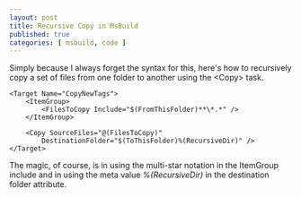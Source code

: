 ```yaml
---
layout: post
title: Recursive Copy in MsBuild
published: true
categories: [ msbuild, code ]
---
```


Simply because I always forget the syntax for this, here's how to recursively 
copy a set of files from one folder to another using the &lt;Copy&gt; task. 

	<Target Name="CopyNewTags">
		<ItemGroup>
			<FilesToCopy Include="$(FromThisFolder)**\*.*" />
		</ItemGroup>
		
		<Copy SourceFiles="@(FilesToCopy)"
			DestinationFolder="$(ToThisFolder)%(RecursiveDir)" />
	</Target>
	
The magic, of course, is in using the multi-star notation
in the ItemGroup include and in using the meta value *%(RecursiveDir)* in 
the destination folder attribute.


